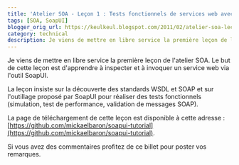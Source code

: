 ```yaml
---
title: 'Atelier SOA - Leçon 1 : Tests fonctionnels de services web avec SOAP-UI'
tags: [SOA, SoapUI]
blogger_orig_url: https://keulkeul.blogspot.com/2011/02/atelier-soa-lecon-1-tests-fonctionnels.html
category: technical
description: Je viens de mettre en libre service la première leçon de l'atelier SOA. Le but de cette leçon est d'apprendre à inspecter et à invoquer un service web via l'outil SoapUI.
---
```


Je viens de mettre en libre service la première leçon de l'atelier SOA. Le but de cette leçon est d'apprendre à inspecter et à invoquer un service web via l'outil SoapUI.
  
La leçon insiste sur la découverte des standards WSDL et SOAP et sur l'outillage proposé par SoapUI pour réaliser des tests fonctionnels (simulation, test de performance, validation de messages SOAP).  
  
La page de téléchargement de cette leçon est disponible à cette adresse : [https://github.com/mickaelbaron/soapui-tutorial](https://github.com/mickaelbaron/soapui-tutorial).
  
Si vous avez des commentaires profitez de ce billet pour poster vos remarques.